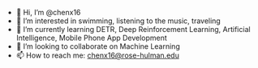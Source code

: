 - 👋 Hi, I’m @chenx16
- 👀 I’m interested in swimming, listening to the music, traveling
- 🌱 I’m currently learning DETR, Deep Reinforcement Learning, Artificial Intelligence, Mobile Phone App Development
- 💞️ I’m looking to collaborate on Machine Learning
- 📫 How to reach me: chenx16@rose-hulman.edu

<!---
chenx16/chenx16 is a ✨ special ✨ repository because its `README.md` (this file) appears on your GitHub profile.
You can click the Preview link to take a look at your changes.
--->
